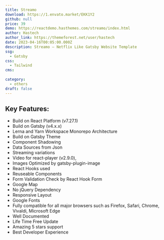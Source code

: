 ```yaml
---
title: Streamo 
download: https://1.envato.market/EKK1Y2
github: null
price: 39
demo: https://reactdemo.hasthemes.com/streamo/index.html
author: Hastech
author_link: https://themeforest.net/user/hastech
date: 2023-04-16T00:05:00.000Z
description: Streamo – Netflix Like Gatsby Website Template
ssg:
  - Gatsby
css:
  - Tailwind
cms:
   
category:
  - others
draft: false
---
```

## Key Features:

- Build on React Platform (v7.27.1)
- Build on Gatsby (v4.x.x)
- Lerna and Yarn Workspace Monorepo Architecture
- Build on Gatsby Theme
- Component Shadowing
- Data Sources from Json
- Streaming variations
- Video for react-player (v2.9.0),
- Images Optimized by gatsby-plugin-image
- React Hooks used
- Reuseable Components
- Form Validation Check by React Hook Form
- Google Map
- No jQuery Dependency
- Responsive Layout
- Google Fonts
- Fully compatible for all major browsers such as Firefox, Safari, Chrome, Vivaldi, Microsoft Edge
- Well Documented
- Life Time Free Update
- Amazing 5 stars support
- Best Developer Experience